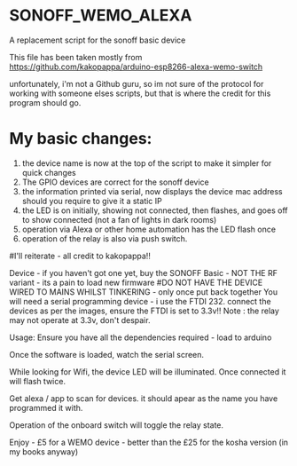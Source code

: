 # SONOFF_WEMO_ALEXA
A replacement script for the sonoff basic device

This file has been taken mostly from 
https://github.com/kakopappa/arduino-esp8266-alexa-wemo-switch

unfortunately, i'm not a Github guru, so im not sure of the protocol for working with someone elses scripts, but that is where the credit for this program should go.

# My basic changes:

  1. the device name is now at the top of the script to make it simpler for quick changes
  2. The GPIO devices are correct for the sonoff device
  3. the information printed via serial, now displays the device mac address should you require to give it a static IP
  4. the LED is on initially, showing not connected, then flashes, and goes off to show connected (not a fan of lights in dark rooms)
  5. operation via Alexa or other home automation has the LED flash once
  6. operation of the relay is also via push switch.
  
#I'll reiterate - all credit to kakopappa!!
  
  Device - if you haven't got one yet, buy the SONOFF Basic - NOT THE RF variant - its a pain to load new firmware
  #DO NOT HAVE THE DEVICE WIRED TO MAINS WHILST TINKERING - only once put back together
  You will need a serial programming device - i use the FTDI 232.
  connect the devices as per the images, ensure the FTDI is set to 3.3v!!
  Note : the relay may not operate at 3.3v, don't despair.
    
  Usage: Ensure you have all the dependencies required - load to arduino
  
  Once the software is loaded, watch the serial screen.
  
  While looking for Wifi, the device LED will be illuminated.
  Once connected it will flash twice.
  
  Get alexa / app to scan for devices. it should apear as the name you have programmed it with.
  
  Operation of the onboard switch will toggle the relay state.
  
  
  Enjoy - £5 for a WEMO device - better than the £25 for the kosha version (in my books anyway)
  
  
